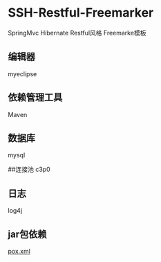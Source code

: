 # SSH-Restful-Freemarker
SpringMvc Hibernate Restful风格 Freemarke模板

## 编辑器
myeclipse

## 依赖管理工具
Maven

## 数据库
mysql

##连接池
c3p0

## 日志
log4j

## jar包依赖
[pox.xml](https://github.com/woodyZY/SSH-Restful-Freemarker/blob/master/pom.xml)
